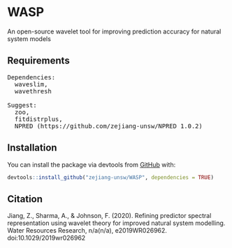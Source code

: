 # WASP

An open-source wavelet tool for improving prediction accuracy for natural system models

## Requirements
<pre>
Dependencies:
  waveslim,
  wavethresh

Suggest:
  zoo,
  fitdistrplus,
  NPRED (https://github.com/zejiang-unsw/NPRED_1.0.2)
</pre>

## Installation

You can install the package via devtools from [GitHub](https://github.com/) with:

``` r
devtools::install_github("zejiang-unsw/WASP", dependencies = TRUE)
```

## Citation
Jiang, Z., Sharma, A., & Johnson, F. (2020). Refining predictor spectral representation using wavelet theory for improved natural system modelling. Water Resources Research, n/a(n/a), e2019WR026962. doi:10.1029/2019wr026962


